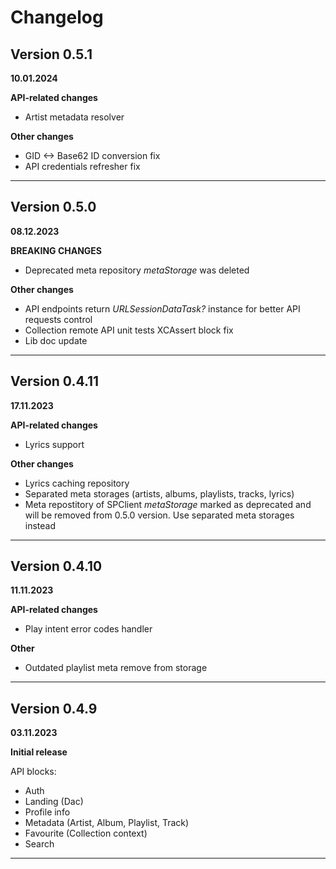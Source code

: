 #  Changelog

## Version 0.5.1
**10.01.2024**

**API-related changes**

- Artist metadata resolver

**Other changes**

- GID <-> Base62 ID conversion fix
- API credentials refresher fix

_____________________________

## Version 0.5.0
**08.12.2023**

**BREAKING CHANGES**

- Deprecated meta repository *metaStorage* was deleted

**Other changes**

- API endpoints return *URLSessionDataTask?* instance for better API requests control
- Collection remote API unit tests XCAssert block fix
- Lib doc update

_____________________________

## Version 0.4.11
**17.11.2023**

**API-related changes**

- Lyrics support

**Other changes**

- Lyrics caching repository
- Separated meta storages (artists, albums, playlists, tracks, lyrics)
- Meta repostitory of SPClient *metaStorage* marked as deprecated and will be removed from 0.5.0 version. Use separated meta storages instead

_____________________________


## Version 0.4.10
**11.11.2023**

**API-related changes**

- Play intent error codes handler

**Other**

- Outdated playlist meta remove from storage

_____________________________

## Version 0.4.9
**03.11.2023**

**Initial release**

API blocks:
- Auth
- Landing (Dac)
- Profile info
- Metadata (Artist, Album, Playlist, Track)
- Favourite (Collection context)
- Search
_____________________________
